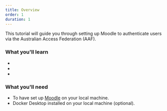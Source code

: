 ```yaml
---
title: Overview
order: 1
duration: 1
---
```


This tutorial will guide you through setting up Moodle to authenticate users via the Australian Access Federation (AAF).

### What you'll learn

- 
- 
- 

### What you'll need

- To have set up [Moodle](https://moodledev.io/general/development/gettingstarted#a-quick-start-to-moodle-development) on your local machine.
- Docker Desktop installed on your local machine (optional).

